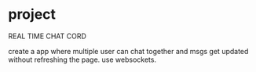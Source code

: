 # project


REAL TIME CHAT CORD

create a app where multiple user can chat together and msgs get updated without refreshing 
the page.
use websockets.
